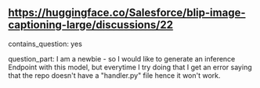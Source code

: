 ## https://huggingface.co/Salesforce/blip-image-captioning-large/discussions/22

contains_question: yes

question_part: I am a newbie - so I would like to generate an inference Endpoint with this model, but everytime I try doing that I get an error saying that the repo doesn't have a "handler.py" file hence it won't work.